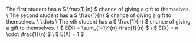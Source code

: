 The first student has a $ \frac{1}{n} $ chance of giving a gift to themselves. \\
The second student has a $ \frac{1}{n} $ chance of giving a gift to themselves. \\
\ldots \\
The $n$th student has a $ \frac{1}{n} $ chance of giving a gift to themselves. \\
$ E(X) = \sum\_{i=1}^{n} \frac{1}{n} $ \\
$ E(X) = n \cdot \frac{1}{n} $ \\
$ E(X) = 1 $

